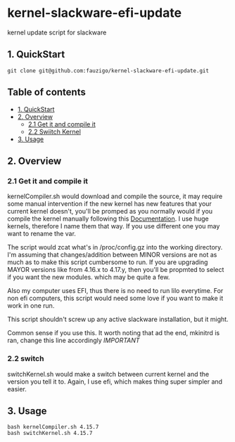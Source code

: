 # kernel-slackware-efi-update
kernel update script for slackware 

## 1. QuickStart
```
git clone git@github.com:fauzigo/kernel-slackware-efi-update.git

```

## Table of contents

- [1. QuickStart](#1-quickstart)
- [2. Overview](#2-overview)
  - [2.1 Get it and compile it](#21-get-it-and-compile-it)
  - [2.2 Swiitch Kernel](#22-switch-kernel)
- [3. Usage](#3-usage)


## 2. Overview 

### 2.1 Get it and compile it

kernelCompiler.sh would download and compile the source, it may require some manual intervention if the new kernel has new features that your current kernel doesn't, you'll be promped as you normally would if you compile the kernel manually following this [Documentation](https://docs.slackware.com/howtos:slackware_admin:kernelbuilding). I use huge kernels, therefore I name them that way. If you use different one you may want to rename the var. 

The script would zcat what's in /proc/config.gz into the working directory. I'm assuming that changes/addition between MINOR versions are not as much as to make this script cumbersome to run. If you are upgrading MAYOR versions like  from 4.16.x to 4.17.y, then you'll be propmted to select if you want the new modules. which may be quite a few. 

Also my computer uses EFI, thus there is no need to run lilo everytime. For non efi computers, this script would need some love if you want to make it work in one run.

This script shouldn't screw up any active slackware installation, but it might.

Common sense if you use this. It worth noting that ad the end, mkinitrd is ran, change this line accordingly *IMPORTANT*


### 2.2 switch 

switchKernel.sh would make a switch between current kernel and the version you tell it to. Again, I use efi, which makes thing super simpler and easier.


## 3. Usage

```
bash kernelCompiler.sh 4.15.7
bash switchKernel.sh 4.15.7
```

